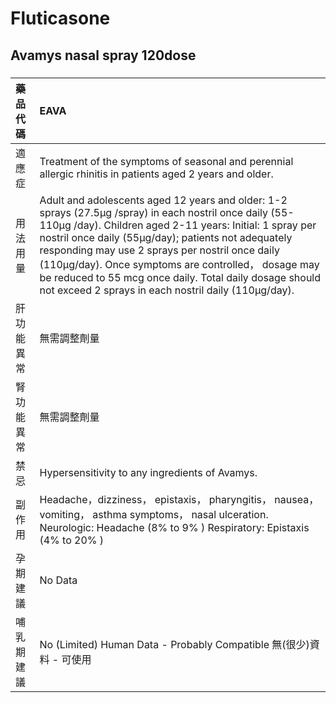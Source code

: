 # Fluticasone

## Avamys nasal spray 120dose

##### 

| 藥品代碼   | EAVA                                                                                                                                                                                                                                                                                                                                                                                                                                                    |
|:-----------|:--------------------------------------------------------------------------------------------------------------------------------------------------------------------------------------------------------------------------------------------------------------------------------------------------------------------------------------------------------------------------------------------------------------------------------------------------------|
| 適應症     | Treatment of the symptoms of seasonal and perennial allergic rhinitis in patients aged 2 years and older.                                                                                                                                                                                                                                                                                                                                               |
| 用法用量   | Adult and adolescents aged 12 years and older: 1-2 sprays (27.5μg /spray) in each nostril once daily (55-110μg /day). Children aged 2-11 years: Initial: 1 spray per nostril once daily (55μg/day); patients not adequately responding may use 2 sprays per nostril once daily (110μg/day). Once symptoms are controlled， dosage may be reduced to 55 mcg once daily. Total daily dosage should not exceed 2 sprays in each nostril daily (110μg/day). |
| 肝功能異常 | 無需調整劑量                                                                                                                                                                                                                                                                                                                                                                                                                                            |
| 腎功能異常 | 無需調整劑量                                                                                                                                                                                                                                                                                                                                                                                                                                            |
| 禁忌       | Hypersensitivity to any ingredients of Avamys.                                                                                                                                                                                                                                                                                                                                                                                                          |
| 副作用     | Headache，dizziness， epistaxis， pharyngitis， nausea， vomiting， asthma symptoms， nasal ulceration. Neurologic: Headache (8% to 9% ) Respiratory: Epistaxis (4% to 20% )                                                                                                                                                                                                                                                                            |
| 孕期建議   | No Data                                                                                                                                                                                                                                                                                                                                                                                                                                                 |
| 哺乳期建議 | No (Limited) Human Data - Probably Compatible 無(很少)資料 - 可使用                                                                                                                                                                                                                                                                                                                                                                                     |

